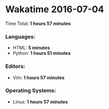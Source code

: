# Wakatime 2016-07-04

Time Total: **1 hours 57 minutes**

### Languages:
- HTML: **5 minutes** 
- Python: **1 hours 51 minutes** 

### Editors:
- Vim: **1 hours 57 minutes** 

### Operating Systems:
- Linux: **1 hours 57 minutes** 

